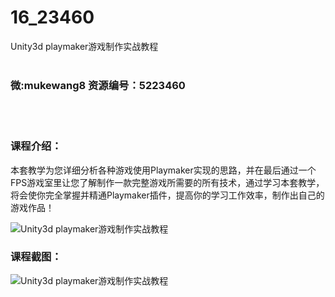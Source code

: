 # 16_23460
Unity3d playmaker游戏制作实战教程
<br/></br>
<h3>微:mukewang8 资源编号：5223460</h3>
<br/></br>
<h3>课程介绍：</h3>
<p>本套教学为您详细分析各种游戏使用Playmaker实现的思路，并在最后通过一个FPS游戏室里让您了解制作一款完整游戏所需要的所有技术，通过学习本套教学，将会使你完全掌握并精通Playmaker插件，提高你的学习工作效率，制作出自己的游戏作品！</p>
<p><img src="https://www.ko996.com/wp-content/uploads/img/2022/03/1-106.png" alt="Unity3d playmaker游戏制作实战教程"></p>
<div class="info-desc">
<h3>课程截图：</h3>
<p><img src="https://www.ko996.com/wp-content/uploads/img/2022/03/2-75.png" alt="Unity3d playmaker游戏制作实战教程"></p>


			
</div>
